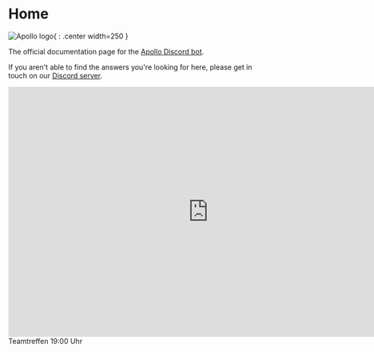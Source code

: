 # Home

![Apollo logo](/assets/logo.png){ : .center width=250 }

The official documentation page for the [Apollo Discord bot](https://apollo.fyi).

If you aren't able to find the answers you're looking for here, please get in
touch on our [Discord server](https://discord.com/invite/dMnZt6P).


<iframe src="https://discord.com/widget?id=478340725755609088&theme=dark" width="800" height="500" allowtransparency="true" frameborder="0" sandbox="allow-popups allow-popups-to-escape-sandbox allow-same-origin allow-scripts"></iframe>
Teamtreffen
19:00 Uhr
